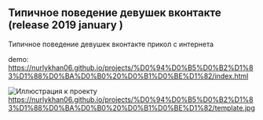 ## Типичное поведение девушек вконтакте (release 2019 january )

Типичное поведение девушек вконтакте прикол с интернета

demo: https://nurlykhan06.github.io/projects/%D0%94%D0%B5%D0%B2%D1%83%D1%88%D0%BA%D0%B0%20%D0%B1%D0%BE%D1%82/index.html

![Иллюстрация к проекту](https://github.com/{nurlykhan06}/{nurlykhan06.github.io}/raw/{master}/{/projects/Девушка%20бот}/template.jpg)
https://nurlykhan06.github.io/projects/%D0%94%D0%B5%D0%B2%D1%83%D1%88%D0%BA%D0%B0%20%D0%B1%D0%BE%D1%82/template.jpg
